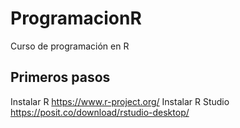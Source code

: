 # ProgramacionR
Curso de programación en R
## Primeros pasos
Instalar R         https://www.r-project.org/
Instalar R Studio  https://posit.co/download/rstudio-desktop/
